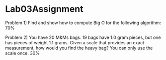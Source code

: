 # Lab03Assignment
Problem 1) Find and show how to compute Big O for the following algorithm: 70%

Problem 2) You have 20 M&Ms bags. 19 bags have 1.0 gram pieces, but one has pieces of weight  1.1 grams. 
Given a scale that provides an exact measurement, how would you find the heavy bag? You can only use the scale once.  30%
